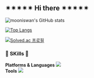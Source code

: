 ## ✴✴︎✴︎✴︎✴︎ Hi there ✴︎✴︎✴︎✴︎✴︎

<!--
**mooniswan/mooniswan** is a ✨ _special_ ✨ repository because its `README.md` (this file) appears on your GitHub profile.

Here are some ideas to get you started:

- 🔭 I’m currently working on ...
- 🌱 I’m currently learning ...
- 👯 I’m looking to collaborate on ...
- 🤔 I’m looking for help with ...
- 💬 Ask me about ...
- 📫 How to reach me: ...
- 😄 Pronouns: ...
- ⚡ Fun fact: ...
-->

![mooniswan's GitHub stats](https://github-readme-stats.vercel.app/api?username=mooniswan&count_private=true&show_icons=true&theme=great-gatsby)

[![Top Langs](https://github-readme-stats.vercel.app/api/top-langs/?username=mooniswan&layout=compact)](https://github.com/anuraghazra/github-readme-stats)

[![Solved.ac 프로필](http://mazassumnida.wtf/api/v2/generate_badge?boj=mooniswan)](https://solved.ac/mooniswan)

### 🧠 SKills 🧠
**Platforms & Languages**
<img src="https://img.shields.io/badge/Android-black?style=flat-square&logo=android&logoColor=white"/>
<br/>
**Tools**
<img src="https://img.shields.io/badge/Git-black?style=flat-square&logo=git&logoColor=white"/>
